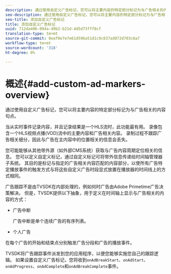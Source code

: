 ```yaml
---
description: 通过使用自定义广告标记，您可以将主要内容的特定部分标记为与广告相关的内容句点。
seo-description: 通过使用自定义广告标记，您可以将主要内容的特定部分标记为与广告相关的内容句点。
seo-title: 添加自定义广告标记
title: 添加自定义广告标记
uuid: 712da406-094a-49b2-b21d-4d5d73fff8cf
translation-type: tm+mt
source-git-commit: 0eaf0e7e7e61d596a51d1c9c837ad072d703c6a7
workflow-type: tm+mt
source-wordcount: '318'
ht-degree: 0%

---
```



# 概述{#add-custom-ad-markers-overview}

通过使用自定义广告标记，您可以将主要内容的特定部分标记为与广告相关的内容句点。

当从实时事件记录内容，并且记录结果是一个HLS流时，此功能最有用。 录像包含一个HLS视频点播(VOD)流中的主要内容和广告相关内容。 录制过程不跟踪广告相关细分，因此与广告在主内容中的位置相关的信息会丢失。

您可能能够从其他带外源（如外部CMS系统）获取与广告内容周期定位相关的信息。 您可以定义自定义标记，通过自定义标记可将带外信息传递给时间轴管理器子系统。 其目的是标记与指定的广告相关内容匹配的内容部分，以使所有广告特定播放事件的触发方式与将这些自定义广告时段显式放置在播放器的时间线上的方式相同。

广告跟踪不是由TVSDK在内部处理的，例如何时广告由Adobe Primetime广告决策解决。 但是，TVSDK提供以下抽象，用于定义在时间轴上显示与广告相关的内容的方式：

* 广告中断

   广告中断是单个连续广告的有序列表。
* 个人广告

在每个广告的开始和结束点分别触发广告分段和广告的播放事件。

TVSDK将广告跟踪事件派发到您的应用程序，以便您能够实施您自己的跟踪逻辑。 如果设置自定义广告标记，您将收到`onAdBreakStart`、`onAdStart`、`onAdProgress`、`onAdComplete`和`onAdBreakComplete`事件。